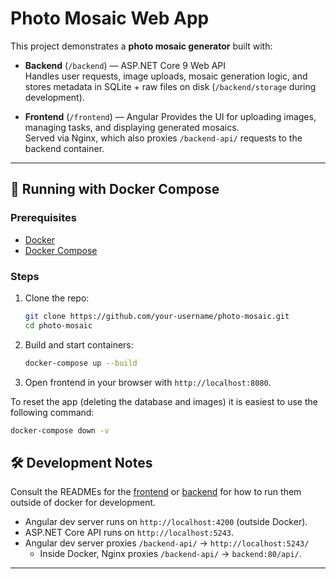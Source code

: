 # Photo Mosaic Web App

This project demonstrates a **photo mosaic generator** built with:

- **Backend** (`/backend`) — ASP.NET Core 9 Web API  
  Handles user requests, image uploads, mosaic generation logic, and stores metadata in SQLite + raw files on disk (`/backend/storage` during development).  

- **Frontend** (`/frontend`) — Angular
  Provides the UI for uploading images, managing tasks, and displaying generated mosaics.  
  Served via Nginx, which also proxies `/backend-api/` requests to the backend container.  

---

## 🚀 Running with Docker Compose

### Prerequisites
- [Docker](https://docs.docker.com/get-docker/)  
- [Docker Compose](https://docs.docker.com/compose/)  

### Steps
1. Clone the repo:
   ```bash
   git clone https://github.com/your-username/photo-mosaic.git
   cd photo-mosaic
   ```
2. Build and start containers:
    ```bash
    docker-compose up --build
    ```
3. Open frontend in your browser with `http://localhost:8080`.

To reset the app (deleting the database and images) it is easiest to use the following command:
```bash
docker-compose down -v
```


## 🛠 Development Notes
Consult the READMEs for the [frontend](frontend/README.md) or [backend](backend/README.md) for how to run them outside of docker for development.

- Angular dev server runs on `http://localhost:4200` (outside Docker).
- ASP.NET Core API runs on `http://localhost:5243`.
- Angular dev server proxies `/backend-api/` → `http://localhost:5243/`
    - Inside Docker, Nginx proxies `/backend-api/` → `backend:80/api/`.

---
